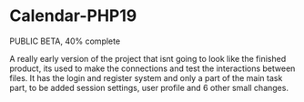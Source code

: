 # Calendar-PHP19

PUBLIC BETA, 40% complete

A really early version of the project that isnt going to look like the finished product, its used to make the connections and test the interactions between files. It has the login and register system and only a part of the main task part, to be added session settings, user profile and 6 other small changes.

